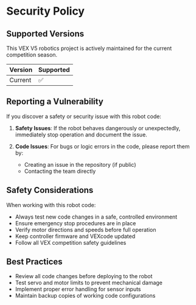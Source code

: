# Security Policy

## Supported Versions

This VEX V5 robotics project is actively maintained for the current competition season.

| Version | Supported          |
| ------- | ------------------ |
| Current | :white_check_mark: |

## Reporting a Vulnerability

If you discover a safety or security issue with this robot code:

1. **Safety Issues**: If the robot behaves dangerously or unexpectedly, immediately stop operation and document the issue.

2. **Code Issues**: For bugs or logic errors in the code, please report them by:
   - Creating an issue in the repository (if public)
   - Contacting the team directly

## Safety Considerations

When working with this robot code:

- Always test new code changes in a safe, controlled environment
- Ensure emergency stop procedures are in place
- Verify motor directions and speeds before full operation
- Keep controller firmware and VEXcode updated
- Follow all VEX competition safety guidelines

## Best Practices

- Review all code changes before deploying to the robot
- Test servo and motor limits to prevent mechanical damage
- Implement proper error handling for sensor inputs
- Maintain backup copies of working code configurations


